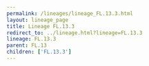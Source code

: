 ```yaml
---
permalink: /lineages/lineage_FL.13.3.html
layout: lineage_page
title: Lineage FL.13.3
redirect_to: ../lineage.html?lineage=FL.13.3
lineage: FL.13.3
parent: FL.13
children: ['FL.13.3']
---
```

